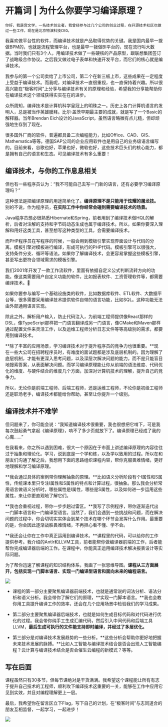 # 开篇词 | 为什么你要学习编译原理？

    你好，我是宫文学，一名技术创业者。我曾经参与过几个公司的创业过程，在开源技术社区也做过一些工作，现在是北京物演科技CEO。

我喜欢做平台性的软件，而编译技术就是产品取得优势的关键。我是国内最早一拨做BPM的，也就是流程管理平台，也是最早一拨做BI平台的，现在流行叫大数据。当时我们只有3个人，用编译技术做了一些硬核的产品原型，跟联想集团签订了战略级合作协议。之后我又做过电子表单和快速开发平台，而它们的核心就是编译技术。

我参与的第一个公司卖给了上市公司，第二个在新三板上市，这些成果在一定程度上受益于编译技术。而我呢，对编译技术一直很重视，也一直保持着兴趣。所以很高兴能在“极客时间”上分享与编译技术有关的原理和经验，希望我的分享能帮助你在编译技术这个领域获得实实在在的进步。

众所周知，编译技术是计算机科学皇冠上的明珠之一。历史上各门计算机语言的发明人，总是被当作英雄膜拜。比尔·盖茨早期最主要的成就，就是写了一个Basic的解释器。当年Brendan Eich设计的JavaScript，虽然语言略微有点儿糙，但却顽强地生存到了现在。

很多国外厂商的软件，普遍都具备二次编程能力，比如Office、CAD、GIS、Mathematica等等。德国SAP公司的企业应用软件也是用自己的业务级语言编写的。目前来看，谷歌也好，苹果也好，微软也好，这些技术巨头们的核心能力，都是拥有自己的语言和生态。可见编译技术有多么重要！

## 编译技术，与你的工作息息相关

但也有一些程序员认为：“我不可能自己去写一门新的语言，还有必要学习编译原理吗？”

这种想法是把编译原理的用途简单化了。**编译原理不是只能用于炫耀的屠龙技。** 别的不说，作为程序员，**在实际工作中你经常会碰到需要编译技术的场景。**

Java程序员想必很熟悉Hibernate和Spring，前者用到了编译技术做HQL的解析，后者对注解的支持和字节码动态生成也属于编译技术。所以，如果你要深入理解和用好这类工具，甚至想写这种类型的工具，会需要编译技术。

而PHP程序员在写程序的时候，一般会用到模板引擎实现界面设计与代码的分离。模板引擎对模板进行编译，形成可执行的PHP代码。模板引擎可以很强大，支持条件分支、循环等语法。如果你了解编译技术，会更容易掌握这些模板引擎，甚至写出更符合领域需求的模板引擎。

我们2001年开发了一款工作流软件，里面有依据自定义公式判断流转方向的功能。像这类需要用户自定义功能的软件，比如报表软件、工资管理软件等，都需要编译技术。

如果你要参与编写一个基础设施类的软件，比如数据库软件、ETL软件、大数据平台等，很多需要采用编译技术提供软件自带的语言功能，比如SQL。这种功能无法由外部通用语言实现。

除此之外，解析用户输入，防止代码注入，为前端工程师提供像React那样的DSL，像TypeScript那样把一门语言翻译成另一门语言，像CMake和Maven那样通过配置文件来灵活工作，以及运维工程师分析日志文件等等高级别的需求，都要用到编译技术。

**除了丰富的应用场景，学习编译技术对于提升程序员的竞争力也很重要。**现在一些大公司在招聘程序员时，有难度的面试题都是涉及底层机制的。因为理解了底层机制，才能有更深入思考问题，以及深层次解决问题的能力，而不是只能盲目地搜索答案，从表面解决问题。而学习编译原理能让你从前端的语法维度、代码优化的维度、与硬件结合的维度几个方面，加深对计算机技术的理解，提升自己的竞争力。

所以，无论你是前端工程师、后端工程师，还是运维工程师，不论你是初级工程师还是职场老手，编译技术都能给你帮助，甚至让你提升一个级别。

## 编译技术并不难学

但问题来了，你可能会说：“我知道编译技术很重要，我也很想把它啃下，可是我每次鼓起勇气拿起《编译原理》，啃不了多少页就放下了。编译原理已经成了我的心魔……”

在我看来，你之所以遇到困难，很大一个原因在于市面上讲述编译原理的内容往往过于抽象和理论化。学习，说到底是一个学和练，以及学以致用的过程。所以在和朋友们沟通了解之后，我想用下面的思路组织课程内容，帮你克服畏难情绪，更好地理解和学习编译原理。

**我会通过具体的案例带你理解抽象的原理。**比如语义分析阶段有个I属性和S属性，传统课本里只专注I属性和S属性的特点和计算过程，很抽象。那么我会分析常用语言做语义分析时，哪些属性是I属性，哪些是S属性，以及如何进一步运用这些属性，来让你更直观地了解它们。

**我也会重视过程，带你一步步趟过雷区。**我写了示例程序，带你逐渐迭代出一门脚本语言和一门编译型语言。当然了，我们会遇到一些挑战和问题，而在解决问题的过程中，你会切切实实体会到某个技术在哪个环节会发挥什么作用。最重要的是，你会因此逐渐战胜畏难情绪，不再担心看不懂、学不会。

**我还会让你在工作中真正运用到编译技术。**课程里的代码，可以给你的工作提供参考。我介绍的Antlr和LLVM工具，前者能帮你做编译器前端的工作，后者能帮你完成编译器后端的工作。在课程中，你能真正运用编译技术解决报表设计等实际问题。

为了帮你迅速了解课程的知识结构体系，我画了一张思维导图。**课程从三方面展开，包括实现一门脚本语言、实现一门编译型语言和面向未来的编程语言。**

![](https://static001.geekbang.org/resource/image/b1/ef/b12b9372917d3ce582a20fcf5e25c0ef.jpg)

*   课程的第一部分主要聚焦编译器前端技术，也就是通常说的词法分析、语法分析和语义分析。我会带你了解它们的原理，**实现一门脚本语言。**我也会教你用工具提升编译工作的效率，还会在几个应用场景中检验我们的学习成果。
    
*   第二部分主要聚焦编译器后端技术，也就是如何生成目标代码和对代码进行优化的过程。我会带你纯手工生成汇编代码，然后引入中间代码和后端工具LLVM，**最后生成可执行的文件能支持即时编译，并经过了多层优化。**
    
*   第三部分是对编译技术发展趋势的一些分析。**这些分析会帮助你更好地把握未来技术发展的脉搏。**比如人工智能与编译技术结合是否会出现人工智能编程？云计算与编译技术结合是否会催生云编程的新模式？等等。
    

## 写在后面

课程虽然只有30多节，但每节课绝对是干货满满。我希望这个课程能让所有有志于提升自己技术的工程师，顺利攻下编译技术这重要的一关，能够在工作中应用它见到实效，并且对编程理解更上一层。

最后，我希望你在留言区立下Flag，写下自己的计划，在“极客时间”与志同道合的朋友互相监督，一起学习，一起进步！

![](https://static001.geekbang.org/resource/image/00/66/008ff7b6092be5463a414a0e0771dc66.jpg)
    
